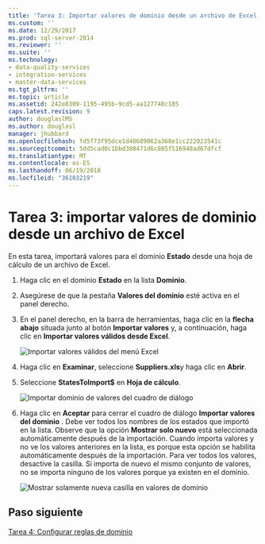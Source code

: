 ```yaml
---
title: 'Tarea 3: Importar valores de dominio desde un archivo de Excel | Documentos de Microsoft'
ms.custom: ''
ms.date: 12/29/2017
ms.prod: sql-server-2014
ms.reviewer: ''
ms.suite: ''
ms.technology:
- data-quality-services
- integration-services
- master-data-services
ms.tgt_pltfrm: ''
ms.topic: article
ms.assetid: 242e8309-1195-495b-9cd5-aa127748c185
caps.latest.revision: 9
author: douglaslMS
ms.author: douglasl
manager: jhubbard
ms.openlocfilehash: fd5f73f95dce1d40689062a368e1cc222023541c
ms.sourcegitcommit: 5dd5cad0c1bbd308471d6c885f516948ad67dfcf
ms.translationtype: MT
ms.contentlocale: es-ES
ms.lasthandoff: 06/19/2018
ms.locfileid: "36103219"
---
```

# <a name="task-3-importing-domain-values-from-an-excel-file"></a>Tarea 3: importar valores de dominio desde un archivo de Excel
  En esta tarea, importará valores para el dominio **Estado** desde una hoja de cálculo de un archivo de Excel.  
  
1.  Haga clic en el dominio **Estado** en la lista **Dominio**.  
  
2.  Asegúrese de que la pestaña **Valores del dominio** esté activa en el panel derecho.  
  
3.  En el panel derecho, en la barra de herramientas, haga clic en la **flecha abajo** situada junto al botón **Importar valores** y, a continuación, haga clic en **Importar valores válidos desde Excel**.  
  
     ![Importar valores válidos del menú Excel](../../2014/tutorials/media/et-importingdomainvaluesfromanexcelfile-01.jpg "importar valores válidos del menú Excel")  
  
4.  Haga clic en **Examinar**, seleccione **Suppliers.xls**y haga clic en **Abrir**.  
  
5.  Seleccione **StatesToImport$** en **Hoja de cálculo**.  
  
     ![Importar dominio de valores del cuadro de diálogo](../../2014/tutorials/media/et-importingdomainvaluesfromanexcelfile-02.jpg "Importar dominio de valores del cuadro de diálogo")  
  
6.  Haga clic en **Aceptar** para cerrar el cuadro de diálogo **Importar valores del dominio** . Debe ver todos los nombres de los estados que importó en la lista. Observe que la opción **Mostrar solo nuevo** está seleccionada automáticamente después de la importación. Cuando importa valores y no ve los valores anteriores en la lista, es porque esta opción se habilita automáticamente después de la importación. Para ver todos los valores, desactive la casilla. Si importa de nuevo el mismo conjunto de valores, no se importa ninguno de los valores porque ya existen en el dominio.  
  
     ![Mostrar solamente nueva casilla en valores de dominio](../../2014/tutorials/media/et-importingdomainvaluesfromanexcelfile-03.jpg "mostrar solamente nueva casilla en valores de dominio")  
  
## <a name="next-step"></a>Paso siguiente  
 [Tarea 4: Configurar reglas de dominio](../../2014/tutorials/task-4-setting-domain-rules.md)  
  
  